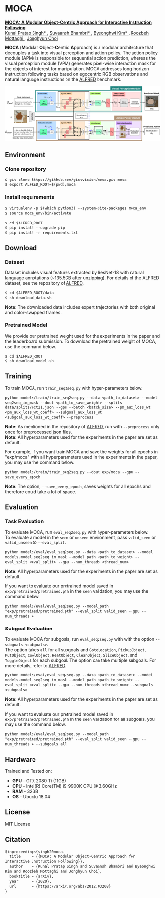 # MOCA
<a href="http://arxiv.org/abs/2012.03208"> <b> MOCA: A Modular Object-Centric Approach for Interactive Instruction Following </b> </a>
<br>
<a href="https://kunalmessi10.github.io/"> Kunal Pratap Singh* </a>,
<a href="https://www.linkedin.com/in/suvaansh-bhambri-1784bab7/"> Suvaansh Bhambri* </a>,
<a href=""> Byeonghwi Kim* </a>,
<a href="http://roozbehm.info/"> Roozbeh Mottaghi </a>,
<a href="http://ppolon.github.io/"> Jonghyun Choi </a>

<b> MOCA </b> (<b>M</b>odular <b>O</b>bject-<b>C</b>entric <b>A</b>pproach) is a modular architecture that decouples a task into visual perception and action policy.
The action policy module (APM) is responsible for sequential action prediction, whereas the visual perception module (VPM) generates pixel-wise interaction mask for the objects of interest for manipulation.
MOCA addresses long-horizon instruction following tasks based on egocentric RGB observations and natural language instructions on the <a href="https://github.com/askforalfred/alfred">ALFRED</a> benchmark.

<img src="media/moca.png" alt="MOCA">


## Environment
### Clone repository
```
$ git clone https://github.com/gistvision/moca.git moca
$ export ALFRED_ROOT=$(pwd)/moca
```

### Install requirements
```
$ virtualenv -p $(which python3) --system-site-packages moca_env
$ source moca_env/bin/activate

$ cd $ALFRED_ROOT
$ pip install --upgrade pip
$ pip install -r requirements.txt
```


## Download
### Dataset
Dataset includes visual features extracted by ResNet-18 with natural language annotations (~135.5GB after unzipping).
For details of the ALFRED dataset, see the repository of <a href="https://github.com/askforalfred/alfred">ALFRED</a>.
```
$ cd $ALFRED_ROOT/data
$ sh download_data.sh
```
**Note**: The downloaded data includes expert trajectories with both original and color-swapped frames.

### Pretrained Model
We provide our pretrained weight used for the experiments in the paper and the leaderboard submission.
To download the pretrained weight of MOCA, use the command below.
```
$ cd $ALFRED_ROOT
$ sh download_model.sh
```

## Training
To train MOCA, run `train_seq2seq.py` with hyper-parameters below. <br>
```
python models/train/train_seq2seq.py --data <path_to_dataset> --model seq2seq_im_mask --dout <path_to_save_weight> --splits data/splits/oct21.json --gpu --batch <batch_size> --pm_aux_loss_wt <pm_aux_loss_wt_coeff> --subgoal_aux_loss_wt <subgoal_aux_loss_wt_coeff> --preprocess
```
**Note**: As mentioned in the repository of <a href="https://github.com/askforalfred/alfred/tree/master/models">ALFRED</a>, run with `--preprocess` only once for preprocessed json files. <br>
**Note**: All hyperparameters used for the experiments in the paper are set as default.

For example, if you want train MOCA and save the weights for all epochs in "exp/moca" with all hyperparameters used in the experiments in the paper, you may use the command below. <br>
```
python models/train/train_seq2seq.py --dout exp/moca --gpu --save_every_epoch
```
**Note**: The option, `--save_every_epoch`, saves weights for all epochs and therefore could take a lot of space.


## Evaluation
### Task Evaluation
To evaluate MOCA, run `eval_seq2seq.py` with hyper-parameters below. <br>
To evaluate a model in the `seen` or `unseen` environment, pass `valid_seen` or `valid_unseen` to `--eval_split`.
```
python models/eval/eval_seq2seq.py --data <path_to_dataset> --model models.model.seq2seq_im_mask --model_path <path_to_weight> --eval_split <eval_split> --gpu --num_threads <thread_num>
```
**Note**: All hyperparameters used for the experiments in the paper are set as default.

If you want to evaluate our pretrained model saved in `exp/pretrained/pretrained.pth` in the `seen` validation, you may use the command below.
```
python models/eval/eval_seq2seq.py --model_path "exp/pretrained/pretrained.pth" --eval_split valid_seen --gpu --num_threads 4
```

### Subgoal Evaluation
To evaluate MOCA for subgoals, run `eval_seq2seq.py` with with the option `--subgoals <subgoals>`. <br>
The option takes `all` for all subgoals and `GotoLocation`, `PickupObject`, `PutObject`, `CoolObject`, `HeatObject`, `CleanObject`, `SliceObject`, and `ToggleObject` for each subgoal.
The option can take multiple subgoals.
For more details, refer to <a href="https://github.com/askforalfred/alfred/tree/master/models">ALFRED</a>.
```
python models/eval/eval_seq2seq.py --data <path_to_dataset> --model models.model.seq2seq_im_mask --model_path <path_to_weight> --eval_split <eval_split> --gpu --num_threads <thread_num> --subgoals <subgoals>
```
**Note**: All hyperparameters used for the experiments in the paper are set as default.

If you want to evaluate our pretrained model saved in `exp/pretrained/pretrained.pth` in the `seen` validation for all subgoals, you may use the command below.
```
python models/eval/eval_seq2seq.py --model_path "exp/pretrained/pretrained.pth" --eval_split valid_seen --gpu --num_threads 4 --subgoals all
```


## Hardware 
Trained and Tested on:
- **GPU** - GTX 2080 Ti (11GB)
- **CPU** - Intel(R) Core(TM) i9-9900K CPU @ 3.60GHz
- **RAM** - 32GB
- **OS** - Ubuntu 18.04


## License
MIT License


## Citation
```
@inproceedings{singh20moca,
  title     = {{MOCA: A Modular Object-Centric Approach for Interactive Instruction Following}},
  author    = {Kunal Pratap Singh and Suvaansh Bhambri and Byeonghwi Kim and Roozbeh Mottaghi and Jonghyun Choi},
  booktitle = {arXiv},
  year      = {2020},
  url       = {https://arxiv.org/abs/2012.03208}
}
```
